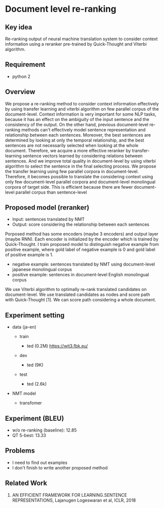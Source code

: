 # Document level re-ranking

## Key idea
Re-ranking output of neural machine translation system to consider context information using a reranker pre-trained by Quick-Thought and Viterbi algorithm.


## Requirement
- python 2


## Overview
We propose a re-ranking method to consider context information effectively by using transfer learning and viterbi algorithm on few parallel corpus of the document-level.
Context information is very important for some NLP tasks, because it has an effect on the ambiguity of the input sentence and the consistency of the output.
On the other hand, previous document-level re-ranking methods can't effectively model sentence representation and relationship between each sentences.
Moreover, the best sentences are determined by looking at only the temporal relationship, and the best sentences are not necessarily selected when looking at the whole document.
Therefore, we acquire a more effective reranker by transfer-learning sentence vectors learned by considering relations between sentences.
And we improve total quality in document-level by using viterbi algorithm to select the sentence in the final selecting process.
We propose the transfer learning using few parallel corpora in document-level.
Therefore, it becomes possible to translate the considering context using only few document-level parallel corpora and document-level monolingual corpora of target side.
This is efficient because there are fewer document-level parallel corpus than sentence-level 


## Proposed model (reranker)
- Input: sentences translated by NMT
- Output: score considering the relationship between each sentences

Porposed method has some encoders (maybe 3 encoders) and output layer (maybe RNN).
Each encoder is initialized by the encoder which is trained by Quick-Thought.
I train proposed model to distinguish negative example from positive example, where gold label of negative example is 0 and gold label of positive example is 1.
- negative example: sentences translated by NMT using document-level japanese monolingual corpus
- positive example: sentences in document-level English monolingual corpus

We use Viterbi algorithm to optimally re-rank translated candidates on document-level.
We use translated candidates as nodes and score path with Quick-Thought [1].
We can score path considering a whole document.


## Experiment setting
- data (ja-en)
  - train
      - ted (0.2M) https://wit3.fbk.eu/

  - dev
      - ted (9K)

  - test
      - ted (2.6k)

- NMT model
  - transfomer

## Experiment (BLEU)
- w/o re-ranking (baseline): 12.85
- QT 5-best: 13.33


## Problems
- I need to find out examples
- I don't finish to write another proposed method


## Related Work
1. AN EFFICIENT FRAMEWORK FOR LEARNING.SENTENCE REPRESENTATIONS, Lajanugen Logeswaran et al, ICLR, 2018
